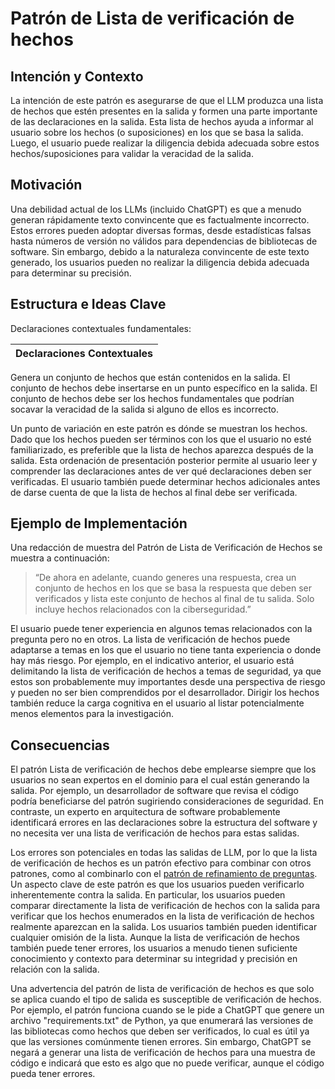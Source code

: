 # Patrón de Lista de verificación de hechos

## Intención y Contexto

La intención de este patrón es asegurarse de que el LLM produzca una lista de hechos que estén presentes en la salida y formen una parte importante de las declaraciones en la salida. Esta lista de hechos ayuda a informar al usuario sobre los hechos (o suposiciones) en los que se basa la salida. Luego, el usuario puede realizar la diligencia debida adecuada sobre estos hechos/suposiciones para validar la veracidad de la salida.

## Motivación

Una debilidad actual de los LLMs (incluido ChatGPT) es que a menudo generan rápidamente texto convincente que es factualmente incorrecto. Estos errores pueden adoptar diversas formas, desde estadísticas falsas hasta números de versión no válidos para dependencias de bibliotecas de software. Sin embargo, debido a la naturaleza convincente de este texto generado, los usuarios pueden no realizar la diligencia debida adecuada para determinar su precisión.

## Estructura e Ideas Clave

Declaraciones contextuales fundamentales:

|Declaraciones Contextuales
|-|
Genera un conjunto de hechos que están contenidos en la salida.
El conjunto de hechos debe insertarse en un punto específico en la salida.
El conjunto de hechos debe ser los hechos fundamentales que podrían socavar la veracidad de la salida si alguno de ellos es incorrecto.

Un punto de variación en este patrón es dónde se muestran los hechos. Dado que los hechos pueden ser términos con los que el usuario no esté familiarizado, es preferible que la lista de hechos aparezca después de la salida. Esta ordenación de presentación posterior permite al usuario leer y comprender las declaraciones antes de ver qué declaraciones deben ser verificadas. El usuario también puede determinar hechos adicionales antes de darse cuenta de que la lista de hechos al final debe ser verificada.

## Ejemplo de Implementación

Una redacción de muestra del Patrón de Lista de Verificación de Hechos se muestra a continuación:

> “De ahora en adelante, cuando generes una respuesta, crea un conjunto de hechos en los que se basa la respuesta que deben ser verificados y lista este conjunto de hechos al final de tu salida. Solo incluye hechos relacionados con la ciberseguridad.”

El usuario puede tener experiencia en algunos temas relacionados con la pregunta pero no en otros. La lista de verificación de hechos puede adaptarse a temas en los que el usuario no tiene tanta experiencia o donde hay más riesgo. Por ejemplo, en el indicativo anterior, el usuario está delimitando la lista de verificación de hechos a temas de seguridad, ya que estos son probablemente muy importantes desde una perspectiva de riesgo y pueden no ser bien comprendidos por el desarrollador. Dirigir los hechos también reduce la carga cognitiva en el usuario al listar potencialmente menos elementos para la investigación.

## Consecuencias

El patrón Lista de verificación de hechos debe emplearse siempre que los usuarios no sean expertos en el dominio para el cual están generando la salida. Por ejemplo, un desarrollador de software que revisa el código podría beneficiarse del patrón sugiriendo consideraciones de seguridad. En contraste, un experto en arquitectura de software probablemente identificará errores en las declaraciones sobre la estructura del software y no necesita ver una lista de verificación de hechos para estas salidas.

Los errores son potenciales en todas las salidas de LLM, por lo que la lista de verificación de hechos es un patrón efectivo para combinar con otros patrones, como al combinarlo con el [patrón de refinamiento de preguntas](refinamientoPreguntas.md). Un aspecto clave de este patrón es que los usuarios pueden verificarlo inherentemente contra la salida. En particular, los usuarios pueden comparar directamente la lista de verificación de hechos con la salida para verificar que los hechos enumerados en la lista de verificación de hechos realmente aparezcan en la salida. Los usuarios también pueden identificar cualquier omisión de la lista. Aunque la lista de verificación de hechos también puede tener errores, los usuarios a menudo tienen suficiente conocimiento y contexto para determinar su integridad y precisión en relación con la salida.

Una advertencia del patrón de lista de verificación de hechos es que solo se aplica cuando el tipo de salida es susceptible de verificación de hechos. Por ejemplo, el patrón funciona cuando se le pide a ChatGPT que genere un archivo "requirements.txt" de Python, ya que enumerará las versiones de las bibliotecas como hechos que deben ser verificados, lo cual es útil ya que las versiones comúnmente tienen errores. Sin embargo, ChatGPT se negará a generar una lista de verificación de hechos para una muestra de código e indicará que esto es algo que no puede verificar, aunque el código pueda tener errores.
